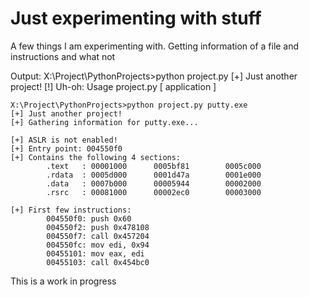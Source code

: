 # Just experimenting with stuff

A few things I am experimenting with. Getting information of a file and instructions and what not  

Output:
    X:\Project\PythonProjects>python project.py
    [+] Just another project!
    [!] Uh-oh: Usage project.py [ application ]
    
    X:\Project\PythonProjects>python project.py putty.exe
    [+] Just another project!
    [+] Gathering information for putty.exe...

    [+] ASLR is not enabled!
    [+] Entry point: 004550f0
    [+] Contains the following 4 sections:
            .text   : 00001000      0005bf81        0005c000
            .rdata  : 0005d000      0001d47a        0001e000
            .data   : 0007b000      00005944        00002000
            .rsrc   : 00081000      00002ec0        00003000

    [+] First few instructions:
            004550f0: push 0x60
            004550f2: push 0x478108
            004550f7: call 0x457204
            004550fc: mov edi, 0x94
            00455101: mov eax, edi
            00455103: call 0x454bc0
            
This is a work in progress 
